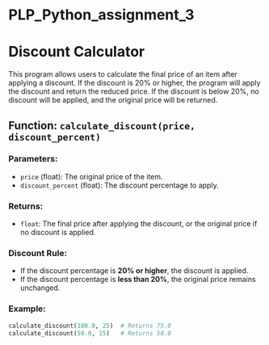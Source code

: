 # PLP_Python_assignment_3
# Discount Calculator

This program allows users to calculate the final price of an item after applying a discount. If the discount is 20% or higher, the program will apply the discount and return the reduced price. If the discount is below 20%, no discount will be applied, and the original price will be returned.

## Function: `calculate_discount(price, discount_percent)`

### Parameters:
- `price` (float): The original price of the item.
- `discount_percent` (float): The discount percentage to apply.

### Returns:
- `float`: The final price after applying the discount, or the original price if no discount is applied.

### Discount Rule:
- If the discount percentage is **20% or higher**, the discount is applied.
- If the discount percentage is **less than 20%**, the original price remains unchanged.

### Example:
```python
calculate_discount(100.0, 25)  # Returns 75.0
calculate_discount(50.0, 15)   # Returns 50.0
